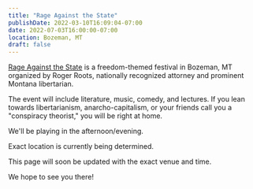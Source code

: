 ```yaml
---
title: "Rage Against the State"
publishDate: 2022-03-10T16:09:04-07:00
date: 2022-07-03T16:00:00-07:00
location: Bozeman, MT 
draft: false
---
```


[Rage Against the State](http://rageagainstthestate.com/) is a freedom-themed festival in Bozeman, MT organized by Roger Roots, nationally recognized attorney and prominent Montana libertarian.

The event will include literature, music, comedy, and lectures. If you lean towards libertarianism, anarcho-capitalism, or your friends call you a "conspiracy theorist," you will be right at home.

We'll be playing in the afternoon/evening.

Exact location is currently being determined. 

This page will soon be updated with the exact venue and time.

We hope to see you there!
